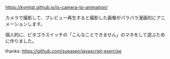 https://kymtgt.github.io/js-camera-to-animation/

カメラで撮影して、プレビュー再生すると撮影した画像がパラパラ漫画的にアニメーションします。

個人的に、ピタゴラスイッチの「こんなことできません」のマネをして遊ぶために作りました。

thanks: https://github.com/sueasen/javascript-exercise
